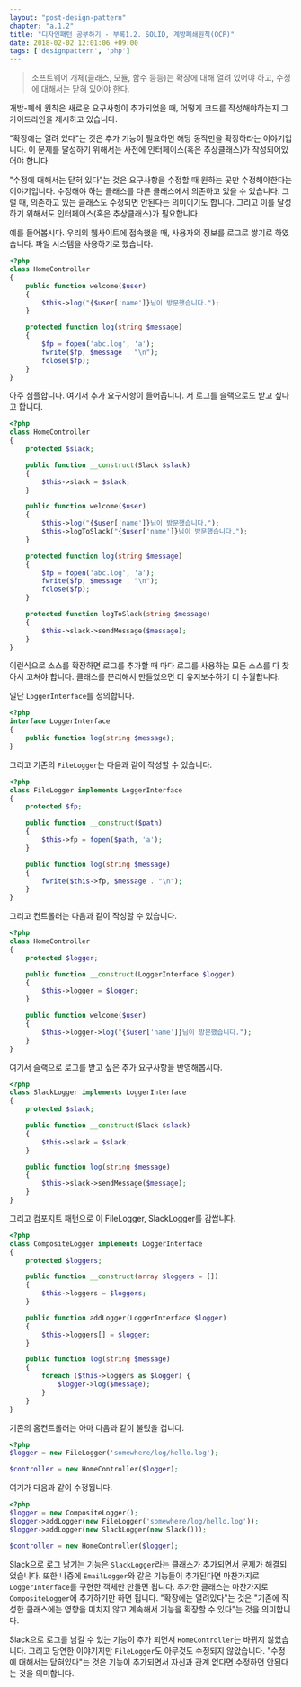 ```yaml
---
layout: "post-design-pattern"
chapter: "a.1.2"
title: "디자인패턴 공부하기 - 부록1.2. SOLID, 계방폐쇄원칙(OCP)"
date: 2018-02-02 12:01:06 +09:00
tags: ['designpattern', 'php']
---
```


> 소프트웨어 개체(클래스, 모듈, 함수 등등)는 확장에 대해 열려 있어야 하고, 수정에 대해서는 닫혀 있어야 한다.

개방-폐쇄 원칙은 새로운 요구사항이 추가되었을 때, 어떻게 코드를 작성해야하는지 그 가이드라인을 제시하고
있습니다.

"확장에는 열려 있다"는 것은 추가 기능이 필요하면 해당 동작만을 확장하라는 이야기입니다. 이 문제를 달성하기
위해서는 사전에 인터페이스(혹은 추상클래스)가 작성되어있어야 합니다.

"수정에 대해서는 닫혀 있다"는 것은 요구사항을 수정할 때 원하는 곳만 수정해야한다는 이야기입니다. 수정해야
하는 클래스를 다른 클래스에서 의존하고 있을 수 있습니다. 그럴 때, 의존하고 있는 클래스도 수정되면 안된다는
의미이기도 합니다. 그리고 이를 달성하기 위해서도 인터페이스(혹은 추상클래스)가 필요합니다.

예를 들어봅시다. 우리의 웹사이트에 접속했을 때, 사용자의 정보를 로그로 쌓기로 하였습니다. 파일 시스템을
사용하기로 했습니다.

```php
<?php
class HomeController
{
	public function welcome($user)
	{
		$this->log("{$user['name']}님이 방문했습니다.");
	}

	protected function log(string $message)
	{
		$fp = fopen('abc.log', 'a');
		fwrite($fp, $message . "\n");
		fclose($fp);
	}
}
```

아주 심플합니다. 여기서 추가 요구사항이 들어옵니다. 저 로그를 슬랙으로도 받고 싶다고 합니다.

```php
<?php
class HomeController
{
	protected $slack;

	public function __construct(Slack $slack)
	{
		$this->slack = $slack;
	}

	public function welcome($user)
	{
		$this->log("{$user['name']}님이 방문했습니다.");
		$this->logToSlack("{$user['name']}님이 방문했습니다.");
	}

	protected function log(string $message)
	{
		$fp = fopen('abc.log', 'a');
		fwrite($fp, $message . "\n");
		fclose($fp);
	}

	protected function logToSlack(string $message)
	{
		$this->slack->sendMessage($message);
	}
}
```

이런식으로 소스를 확장하면 로그를 추가할 때 마다 로그를 사용하는 모든 소스를 다 찾아서 고쳐야 합니다.
클래스를 분리해서 만들었으면 더 유지보수하기 더 수월합니다.

일단 `LoggerInterface`를 정의합니다.

```php
<?php
interface LoggerInterface
{
	public function log(string $message);
}
```

그리고 기존의 `FileLogger`는 다음과 같이 작성할 수 있습니다. 

```php
<?php
class FileLogger implements LoggerInterface
{
	protected $fp;

	public function __construct($path)
	{
		$this->fp = fopen($path, 'a');
	}

	public function log(string $message)
	{
		fwrite($this->fp, $message . "\n");
	}
}
```

그리고 컨트롤러는 다음과 같이 작성할 수 있습니다.

```php
<?php
class HomeController
{
	protected $logger;

	public function __construct(LoggerInterface $logger)
	{
		$this->logger = $logger;
	}

	public function welcome($user)
	{
		$this->logger->log("{$user['name']}님이 방문했습니다.");
	}
}
```

여기서 슬랙으로 로그를 받고 싶은 추가 요구사항을 반영해봅시다.

```php
<?php
class SlackLogger implements LoggerInterface
{
	protected $slack;

	public function __construct(Slack $slack)
	{
		$this->slack = $slack;
	}

	public function log(string $message)
	{
		$this->slack->sendMessage($message);
	}
}
```

그리고 컴포지트 패턴으로 이 FileLogger, SlackLogger를 감쌉니다.

```php
<?php
class CompositeLogger implements LoggerInterface
{
	protected $loggers;

	public function __construct(array $loggers = [])
	{
		$this->loggers = $loggers;
	}

	public function addLogger(LoggerInterface $logger)
	{
		$this->loggers[] = $logger;
	}

	public function log(string $message)
	{
		foreach ($this->loggers as $logger) {
			$logger->log($message);
		}
	}
}
```

기존의 홈컨트롤러는 아마 다음과 같이 불렀을 겁니다.

```php
<?php
$logger = new FileLogger('somewhere/log/hello.log');

$controller = new HomeController($logger);
```

여기가 다음과 같이 수정됩니다.

```php
<?php
$logger = new CompositeLogger();
$logger->addLogger(new FileLogger('somewhere/log/hello.log'));
$logger->addLogger(new SlackLogger(new Slack()));

$controller = new HomeController($logger);
```

Slack으로 로그 남기는 기능은 `SlackLogger`라는 클래스가 추가되면서 문제가 해결되었습니다. 또한 나중에
`EmailLogger`와 같은 기능들이 추가된다면 마찬가지로 `LoggerInterface`를 구현한 객체만 만들면 됩니다.
추가한 클래스는 마찬가지로 `CompositeLogger`에 추가하기만 하면 됩니다. "확장에는 열려있다"는 것은 "기존에
작성한 클래스에는 영향을 미치지 않고 계속해서 기능을 확장할 수 있다"는 것을 의미합니다.

Slack으로 로그를 남길 수 있는 기능이 추가 되면서 `HomeController`는 바뀌지 않았습니다. 그리고 당연한
이야기지만 `FileLogger`도 아무것도 수정되지 않았습니다. "수정에 대해서는 닫혀있다"는 것은 기능이 추가되면서
자신과 관계 없다면 수정하면 안된다는 것을 의미합니다. 
